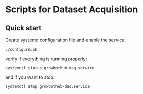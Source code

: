 # Scripts for Dataset Acquisition

## Quick start
Create systemd configuration file and enable the service:
```
./configure.sh
```
verify if everything is running properly:
```
systemctl status growbothub-daq.service
```
and if you want to stop:
```
systemctl stop growbothub-daq.service
```
